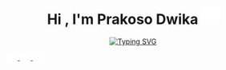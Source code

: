 <h1 align="center">Hi , I'm Prakoso Dwika <img src="https://github.com/Kathryn-Jie/Kathryn-Jie/blob/main/wave.gif" width="35"></h1>
<p align="center">
  <a href="https://git.io/typing-svg"><img src="https://readme-typing-svg.herokuapp.com?font=Fira+Code&pause=1000&color=C9D1D9&center=true&width=435&lines=I'm+a+student+in+Bali.;Welcome+to+my+GitHub+page." alt="Typing SVG" /></a>
</p>

<a href="https://www.linkedin.com/in/prakoso-dwika-0280bb210/" target="_blank"><img align="center" alt="Prakoso Dwika | LinkedIn" width="22px" src="https://github.com/Aakarsh-B/trying-repos/blob/master/linkedin.svg" />
<a href="https://www.instagram.com/prakosodwika" target="_blank"><img align="center" alt="Prakoso Dwika | Instagram" width="22px" src="https://github.com/Aakarsh-B/trying-repos/blob/master/insta.svg" />
<a href="https://twitter.com/prakosodwikaa" target="_blank"><img align="center" alt="Prakoso Dwika | Twitter" width="22px" src="https://github.com/Aakarsh-B/trying-repos/blob/master/twitter.svg" />
